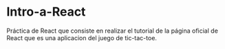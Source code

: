 # Intro-a-React
Práctica de React que consiste en realizar el tutorial de la página oficial de React que es una aplicacion del juego de tic-tac-toe.
